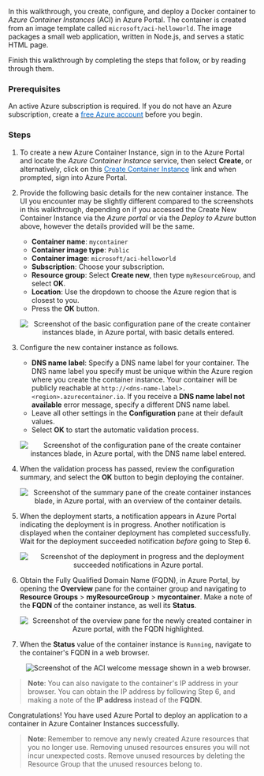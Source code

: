In this walkthrough, you create, configure, and deploy a Docker container to *Azure Container Instances* (ACI) in Azure Portal. The container is created from an image template called `microsoft/aci-helloworld`. The image packages a small web application, written in Node.js, and serves a static HTML page.

Finish this walkthrough by completing the steps that follow, or by reading through them.

### Prerequisites

An active Azure subscription is required. If you do not have an Azure subscription, create a <a href="https://azure.microsoft.com/free/" target="_blank"><span style="color: #0066cc;">free Azure account</span></a> before you begin.

### Steps

1. To create a new Azure Container Instance, sign in to the Azure Portal and locate the *Azure Container Instance* service, then select **Create**, or alternatively, click on this <a href="https://portal.azure.com/#create/microsoft.containerinstances" target="_blank"><span style="color: #0066cc;" color="#0066cc">Create Container Instance</span></a> link and when prompted, sign into Azure Portal.

2. Provide the following basic details for the new container instance. The UI you encounter may be slightly different compared to the screenshots in this walkthrough, depending on if you accessed the Create New Container Instance via the *Azure portal* or via the *Deploy to Azure* button above, however the details provided will be the same.

	- **Container name**: `mycontainer`
	- **Container image type**: `Public`
	- **Container image**: `microsoft/aci-helloworld`
	- **Subscription**: Choose your subscription.
	- **Resource group**: Select **Create new**, then type `myResourceGroup`, and select **OK**.
	- **Location**: Use the dropdown to choose the Azure region that is closest to you.
	- Press the **OK** button.

	<p style="text-align:center;"><img src="../Linked_Image_Files/m02-l03-aci-02-basic.png" alt="Screenshot of the basic configuration pane of the create container instances blade, in Azure portal, with basic details entered."></p>

3. Configure the new container instance as follows.

	- **DNS name label**: Specify a DNS name label for your container. The DNS name label you specify must be unique within the Azure region where you create the container instance. Your container will be publicly reachable at `http://<dns-name-label>.<region>.azurecontainer.io`. If you receive a **DNS name label not available** error message, specify a different DNS name label.
	- Leave all other settings in the **Configuration** pane at their default values.
	- Select **OK** to start the automatic validation process.

	<p style="text-align:center;"><img src="../Linked_Image_Files/m02-l03-aci-03-configure.png" alt="Screenshot of the configuration pane of the create container instances blade, in Azure portal, with the DNS name label entered."></p>

4. When the validation process has passed, review the configuration summary, and select the **OK** button to begin deploying the container.

	<p style="text-align:center;"><img src="../Linked_Image_Files/m02-l03-aci-04-summary.png" alt="Screenshot of the summary pane of the create container instances blade, in Azure portal, with an overview of the container details."></p>

5. When the deployment starts, a notification appears in Azure Portal indicating the deployment is in progress. Another notification is displayed when the container deployment has completed successfully. Wait for the deployment succeeded notification *before* going to Step 6.

	<p style="text-align:center;"><img src="../Linked_Image_Files/m02-l03-aci-05-notifications.png" alt="Screenshot of the deployment in progress and the deployment succeeded notifications in Azure portal."></p>

6. Obtain the Fully Qualified Domain Name (FQDN), in Azure Portal, by opening the **Overview** pane for the container group and navigating to **Resource Groups** > **myResourceGroup** > **mycontainer**. Make a note of the **FQDN** of the container instance, as well its **Status**.

	<p style="text-align:center;"><img src="../Linked_Image_Files/m02-l03-aci-06-fqdn.png" alt="Screenshot of the overview pane for the newly created container in Azure portal, with the FQDN highlighted."></p>

7. When the **Status** value of the container instance is `Running`, navigate to the container's FQDN in a web browser.

	<p style="text-align:center;"><img src="../Linked_Image_Files/m02-l03-aci-01-welcome.png" alt="Screenshot of the ACI welcome message shown in a web browser."></p>

> **Note**: You can also navigate to the container's IP address in your browser. You can obtain the IP address by following Step 6, and making a note of the **IP address** instead of the **FQDN**.

Congratulations! You have used Azure Portal to deploy an application to a container in Azure Container Instances successfully.

> **Note**: Remember to remove any newly created Azure resources that you no longer use. Removing unused resources ensures you will not incur unexpected costs. Remove unused resources by deleting the Resource Group that the unused resources belong to.